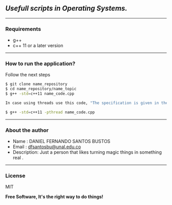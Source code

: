 ***Usefull scripts in Operating Systems.***
---


---
### Requirements
* g++
* c++ 11 or a later version


---
### How to run the application?
Follow the next steps

```sh
$ git clone name_repository
$ cd name_repository/name_topic
$ g++ -std=c++11 name_code.cpp

In case using threads use this code, "The specification is given in the header of the file"

$ g++ -std=c++11 -pthread name_code.cpp

```
---

### About the author

* Name : DANIEL FERNANDO SANTOS BUSTOS
* Email : dfsantosbu@unal.edu.co
* Description: Just a person that likes turning  magic  things in something  real .

---

### License

MIT

**Free Software, It's the right way  to do things!**


